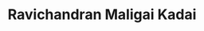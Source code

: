 ---
title: "Ravichandran Maligai Kadai"
url: /kallakurichi/ravichandran-maligai-kadai/
shop: department store
---